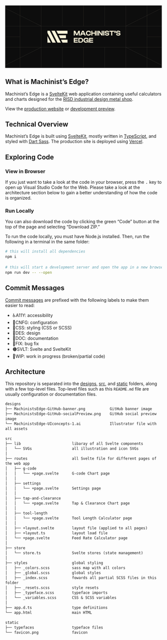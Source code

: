 [![Machinist's Edge](designs/MachinistsEdge-GitHub-banner.png)](https://www.machinists-edge.com/)

## What is Machinist’s Edge?

Machinist’s Edge is a [SvelteKit](https://kit.svelte.dev/) web application containing useful calculators and charts designed for the [RISD industrial design metal shop](http://id.risd.edu/will-reeves-metal-shop-1).

View the [production website](https://www.machinists-edge.com/) or [development preview](https://preview.machinists-edge.com/).

## Technical Overview

Machinist’s Edge is built using [SvelteKit](https://kit.svelte.dev/), mostly written in [TypeScript](https://www.typescriptlang.org/), and styled with [Dart Sass](https://sass-lang.com/dart-sass). The production site is deployed using [Vercel](https://vercel.com/).

## Exploring Code

### View in Browser

If you just want to take a look at the code in your browser, press the <kbd>.</kbd> key to open up Visual Studio Code for the Web. Please take a look at the architecture section below to gain a better understanding of how the code is organized.

### Run Locally

You can also download the code by clicking the green “Code” button at the top of the page and selecting “Download ZIP.”

To run the code locally, you must have Node.js installed. Then, run the following in a terminal in the same folder:

```bash
# this will install all dependencies
npm i

# this will start a development server and open the app in a new browser tab
npm run dev -- --open
```

## Commit Messages

[Commit messages](https://github.com/richardfxr/machinists-edge/commits/main) are prefixed with the following labels to make them easier to read:

- ♿️A11Y: accessibility
- 🔧CNFG: configuration
- 💄CSS: styling (CSS or SCSS)
- 📐DES: design
- 📝DOC: documentation
- 🐛FIX: bug fix
- 🟠SVLT: Svelte and SvelteKit
- 🚧WIP: work in progress (broken/partial code)

## Architecture

This repository is separated into the [designs](https://github.com/richardfxr/machinists-edge/tree/main/designs), [src](https://github.com/richardfxr/machinists-edge/tree/main/src), and [static](https://github.com/richardfxr/machinists-edge/tree/main/static) folders, along with a few top-level files. Top-level files such as this `README.md` file are usually configuration or documentation files.

    designs
    ├── MachinistsEdge-GitHub-banner.png           GitHub banner image
    ├── MachinistsEdge-GitHub-socialPreview.png    GitHub social preview image
    └── MachinistsEdge-UIconcepts-1.ai             Illustrator file with all assets

    src
    ├── lib                       libaray of all Svelte components
    │   └── SVGs                  all illustration and icon SVGs
    │
    ├── routes                    all Svelte file for different pages of the web app
    │   ├── g-code
    │   │   └── +page.svelte      G-code Chart page
    │   │
    │   ├── settings
    │   │   └── +page.svelte      Settings page
    │   │
    │   ├── tap-and-clearance
    │   │   └── +page.svelte      Tap & Clearance Chart page
    │   │
    │   ├── tool-length
    │   │   └── +page.svelte      Tool Length Calculator page
    │   │
    │   ├── +layout.svelte        layout file (applied to all pages)
    │   ├── +layout.ts            layout load file
    │   └── +page.svelte          Feed Rate Calculator page
    │
    ├── store
    │   └── store.ts              Svelte stores (state management)
    │
    ├── styles                    global styling
    │   ├── _colors.scss          sass map with all colors
    │   ├── _global.scss          global styles
    │   ├── _index.scss           fowards all partial SCSS files in this folder
    │   ├── _resets.scss          style resets
    │   ├── _typeface.scss        typeface imports
    │   └── _variables.scss       CSS & SCSS variables
    │
    ├── app.d.ts                  type definitions
    └── app.html                  main HTML
    
    static
    ├── typefaces                 typeface files
    └── favicon.png               favicon
